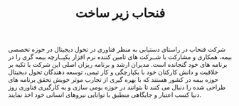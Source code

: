 ﻿---
layout: post
title: فنحاب زیر ساخت
name_en: fanhab
company_slug: fanhab
logo: 
cover: 
company_count:
founded:
location: ""
total_review: 
total_interview: 
salary_avg: 
salary_min: 
salary_max: 
rate: 
view_count: 
industry: کامپیوتر، فناوری اطلاعات و اینترنت
city: تهران, تهران
size_en: S
size: 11-50 نفر
site: https://fanhab.ir/
---

شرکت فنحاب در راستای دستیابی به منظر فناوری در تحول دیجیتال در حوزه تخصصی بیمه، همکاری و مشارکت با شــرکت های تامین کننده نرم افزار یکپــارچه بیمه گری را در برنامه های خود گنجانده است.
مدیران ارشد و برنامه ریزان اصلی این شرکت با تکیه بر خلاقیت و دانش کارکنان خود با یکپارچگی و کار تیمی، توسعه دهندگان تحول دیجیتال حوزه بیمه در کشور هستند که با بهره گیری از تجارب موثر خویش تحقق
برنامه های طراحی شده را دنبال می کنند تا بتوانند در حوزه بومی سازی و به کارگیری فناوری روز دنیا کسب اعتبار و جایگاهی منطبق با توانایی نیروهای انسانی خود اخذ نمایند.